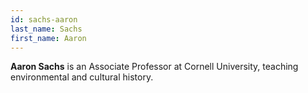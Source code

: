 ```yaml
---
id: sachs-aaron
last_name: Sachs
first_name: Aaron
---
```

**Aaron Sachs** is an Associate Professor at Cornell University, teaching environmental and cultural history.